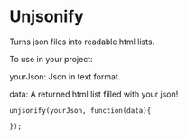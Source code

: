Unjsonify
=========

Turns json files into readable html lists.

To use in your project:

yourJson: Json in text format.

data: A returned html list filled with your json!
    
    
    unjsonify(yourJson, function(data){
                 
    });
